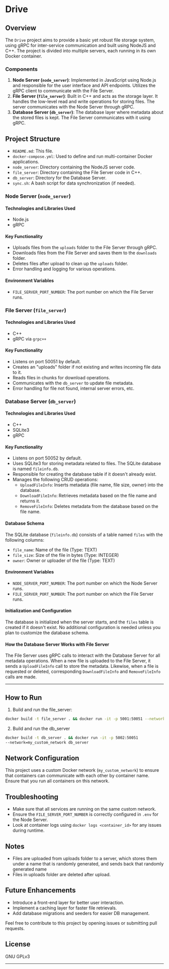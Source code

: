 # Drive

## Overview

The `Drive` project aims to provide a basic yet robust file storage system, using gRPC for inter-service communication and built using NodeJS and C++. The project is divided into multiple servers, each running in its own Docker container.

### Components

1. **Node Server (`node_server`)**: Implemented in JavaScript using Node.js and responsible for the user interface and API endpoints. Utilizes the gRPC client to communicate with the File Server.
2. **File Server (`file_server`)**: Built in C++ and acts as the storage layer. It handles the low-level read and write operations for storing files. The server communicates with the Node Server through gRPC.
3. **Database Server (`db_server`)**: The database layer where metadata about the stored files is kept. The File Server communicates with it using gRPC.

## Project Structure

- `README.md`: This file.
- `docker-compose.yml`: Used to define and run multi-container Docker applications.
- `node_server`: Directory containing the NodeJS server code.
- `file_server`: Directory containing the File Server code in C++.
- `db_server`: Directory for the Database Server.
- `sync.sh`: A bash script for data synchronization (if needed).

### Node Server (`node_server`)

#### Technologies and Libraries Used
- Node.js
- gRPC

#### Key Functionality
- Uploads files from the `uploads` folder to the File Server through gRPC.
- Downloads files from the File Server and saves them to the `downloads` folder.
- Deletes files after upload to clean up the `uploads` folder.
- Error handling and logging for various operations.

#### Environment Variables
- `FILE_SERVER_PORT_NUMBER`: The port number on which the File Server runs.

### File Server (`file_server`)

#### Technologies and Libraries Used
- C++
- gRPC via `grpc++`

#### Key Functionality
- Listens on port 50051 by default.
- Creates an "uploads" folder if not existing and writes incoming file data to it.
- Reads files in chunks for download operations.
- Communicates with the `db_server` to update file metadata.
- Error handling for file not found, internal server errors, etc.

### Database Server (`db_server`)

#### Technologies and Libraries Used
- C++
- SQLite3
- gRPC

#### Key Functionality

- Listens on port 50052 by default.
- Uses SQLite3 for storing metadata related to files. The SQLite database is named `fileinfo.db`.
- Responsible for creating the database table if it doesn't already exist.
- Manages the following CRUD operations:
  - `UploadFileInfo`: Inserts metadata (file name, file size, owner) into the database.
  - `DownloadFileInfo`: Retrieves metadata based on the file name and returns it.
  - `RemoveFileInfo`: Deletes metadata from the database based on the file name.

#### Database Schema

The SQLite database (`fileinfo.db`) consists of a table named `files` with the following columns:

- `file_name`: Name of the file (Type: TEXT)
- `file_size`: Size of the file in bytes (Type: INTEGER)
- `owner`: Owner or uploader of the file (Type: TEXT)

#### Environment Variables

- `NODE_SERVER_PORT_NUMBER`: The port number on which the Node Server runs.
- `FILE_SERVER_PORT_NUMBER`: The port number on which the File Server runs.

#### Initialization and Configuration

The database is initialized when the server starts, and the `files` table is created if it doesn't exist. No additional configuration is needed unless you plan to customize the database schema.

#### How the Database Server Works with File Server

The File Server uses gRPC calls to interact with the Database Server for all metadata operations. When a new file is uploaded to the File Server, it sends a `UploadFileInfo` call to store the metadata. Likewise, when a file is requested or deleted, corresponding `DownloadFileInfo` and `RemoveFileInfo` calls are made.

---

## How to Run

1. Build and run the file_server:

```bash
docker build -t file_server . && docker run -it -p 5001:50051 --network=my_custom_network file_server
```

2. Build and run the db_server

```bash
docker build -t db_server . && docker run -it -p 5002:50051 
--network=my_custom_network db_server
```

## Network Configuration

This project uses a custom Docker network (`my_custom_network`) to ensure that containers can communicate with each other by container name. Ensure that you run all containers on this network.

## Troubleshooting

- Make sure that all services are running on the same custom network.
- Ensure the `FILE_SERVER_PORT_NUMBER` is correctly configured in `.env` for the Node Server.
- Look at container logs using `docker logs <container_id>` for any issues during runtime.

## Notes

- Files are uploaded from uploads folder to a server, which stores them under a name that is randomly generated, and sends back that randomly generated name
- Files in uploads folder are deleted after upload. 

## Future Enhancements

- Introduce a front-end layer for better user interaction.
- Implement a caching layer for faster file retrievals.
- Add database migrations and seeders for easier DB management.
  
Feel free to contribute to this project by opening issues or submitting pull requests.

## License

GNU GPLv3

---
